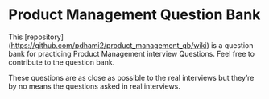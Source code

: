 # Product Management Question Bank
This 
[repository] (https://github.com/pdhami2/product_management_qb/wiki) 
is a question bank for practicing Product Management interview Questions. Feel free to contribute to the question bank.

These questions are as close as possible to the real interviews but they’re by no means the questions asked in real interviews.
